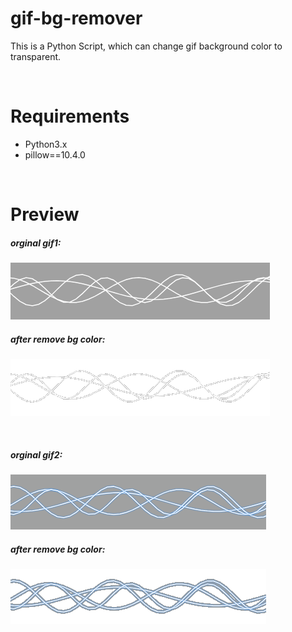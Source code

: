 # gif-bg-remover

This is a Python Script, which can change gif background color to transparent.

<br/>

# Requirements

* Python3.x
* pillow==10.4.0

<br/>

# Preview

##### orginal gif1:
![](data/loading1.gif)

##### after remove bg color:
![](data/loading1_output.gif)

<br/>

##### orginal gif2:
![](data/loading2.gif)

##### after remove bg color:
![](data/loading2_output.gif)
